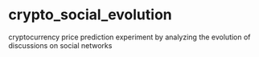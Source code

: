 # crypto_social_evolution
cryptocurrency price prediction experiment by analyzing the evolution of discussions on social networks
